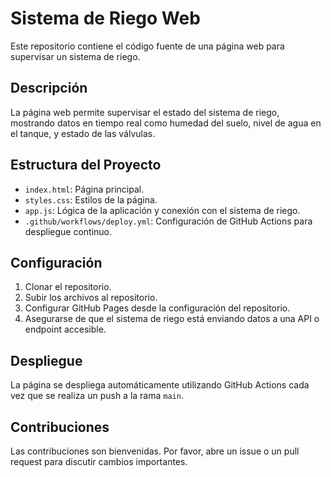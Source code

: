 # Sistema de Riego Web

Este repositorio contiene el código fuente de una página web para supervisar un sistema de riego.

## Descripción

La página web permite supervisar el estado del sistema de riego, mostrando datos en tiempo real como humedad del suelo, nivel de agua en el tanque, y estado de las válvulas.

## Estructura del Proyecto

- `index.html`: Página principal.
- `styles.css`: Estilos de la página.
- `app.js`: Lógica de la aplicación y conexión con el sistema de riego.
- `.github/workflows/deploy.yml`: Configuración de GitHub Actions para despliegue continuo.

## Configuración

1. Clonar el repositorio.
2. Subir los archivos al repositorio.
3. Configurar GitHub Pages desde la configuración del repositorio.
4. Asegurarse de que el sistema de riego está enviando datos a una API o endpoint accesible.

## Despliegue

La página se despliega automáticamente utilizando GitHub Actions cada vez que se realiza un push a la rama `main`.

## Contribuciones

Las contribuciones son bienvenidas. Por favor, abre un issue o un pull request para discutir cambios importantes.
